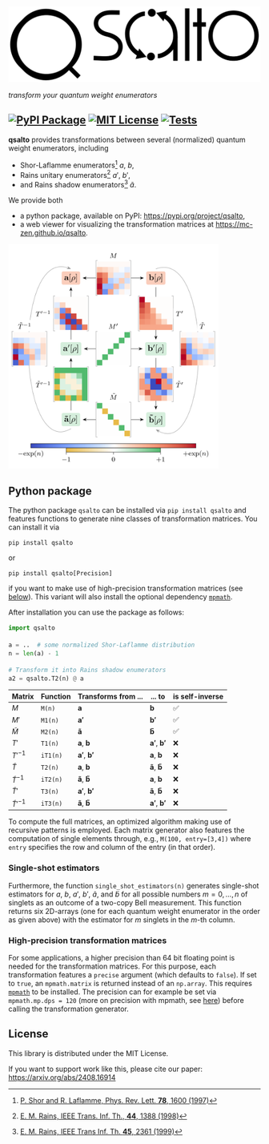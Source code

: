 
<picture>
  <source media="(prefers-color-scheme: light)" srcset="https://github.com/Mc-Zen/qsalto/raw/main/docs/media/logo.svg">
  <source media="(prefers-color-scheme: dark)" srcset="https://github.com/Mc-Zen/qsalto/raw/main/docs/media/logo-dark.svg">
  <img alt="qsalto logo" src="https://github.com/Mc-Zen/qsalto/raw/main/docs/media/logo.svg">
</picture>


_transform your quantum weight enumerators_



[![PyPI Package](https://img.shields.io/pypi/v/qsalto)](https://pypi.org/project/qsalto/)
[![MIT License](https://img.shields.io/badge/license-MIT-blue)](https://github.com/Mc-Zen/qsalto/blob/main/LICENSE)
[![Tests](https://github.com/Mc-Zen/qsalto/actions/workflows/run-tests.yml/badge.svg)](https://github.com/Mc-Zen/qsalto/actions/workflows/run-tests.yml)
---



**qsalto** provides transformations between several (normalized) quantum weight enumerators, including
- Shor-Laflamme enumerators[^1] $a$, $b$,
- Rains unitary enumerators[^2] $a'$, $b'$,
- and Rains shadow enumerators[^3] $\tilde{a}$.


We provide both 
- a python package, available on PyPI: https://pypi.org/project/qsalto,
- a web viewer for visualizing the transformation matrices at https://mc-zen.github.io/qsalto.


<a href="https://mc-zen.github.io/qsalto"><img src="https://github.com/Mc-Zen/qsalto/raw/main/docs/media/transformation-diagram.svg" width="420"></a>

## Python package

The python package `qsalto` can be installed via `pip install qsalto` and features functions to generate nine classes of transformation matrices. You can install it via
```
pip install qsalto
```
or 
```
pip install qsalto[Precision]
```
if you want to make use of high-precision transformation matrices (see [below](#high-precision-transformation-matrices)). This variant will also install the optional dependency [`mpmath`](https://mpmath.org/). 

After installation you can use the package as follows:
```py
import qsalto

a = ..  # some normalized Shor-Laflamme distribution
n = len(a) - 1

# Transform it into Rains shadow enumerators
a2 = qsalto.T2(n) @ a  
```


|Matrix           | Function | Transforms from ...                       | ... to                                    |is self-inverse|
|-----------------|----------|-------------------------------------------|-------------------------------------------|---------------|
|$M$              |`M(n)`    |$\mathbf{a}$                               |$\mathbf{b}$                               |✅            |
|$M'$             |`M1(n)`   |$\mathbf{a'}$                              |$\mathbf{b'}$                              |✅            |
|$\tilde{M}$      |`M2(n)`   |$\mathbf{\tilde{a}}$                       |$\mathbf{\tilde{b}}$                       |✅            |
|$T'$             |`T1(n)`   |$\mathbf{a}$, $\mathbf{b}$                 |$\mathbf{a'}$, $\mathbf{b'}$               |❌            |
|$T'^{-1}$        |`iT1(n)`  |$\mathbf{a'}$, $\mathbf{b'}$               |$\mathbf{a}$, $\mathbf{b}$                 |❌            |
|$\tilde{T}$            |`T2(n)`   |$\mathbf{a}$, $\mathbf{b}$                 |$\mathbf{\tilde{a}}$, $\mathbf{\tilde{b}}$ |❌            |
|$\tilde{T}^{-1}$       |`iT2(n)`  |$\mathbf{\tilde{a}}$, $\mathbf{\tilde{b}}$ |$\mathbf{a}$, $\mathbf{b}$                 |❌            |
|$\tilde{T}'$     |`T3(n)`   |$\mathbf{a'}$, $\mathbf{b'}$               |$\mathbf{\tilde{a}}$, $\mathbf{\tilde{b}}$ |❌            |
|$\tilde{T}'^{-1}$|`iT3(n)`  |$\mathbf{\tilde{a}}$, $\mathbf{\tilde{b}}$ |$\mathbf{a'}$, $\mathbf{b'}$               |❌            |

To compute the full matrices, an optimized algorithm making use of recursive patterns is employed. Each matrix generator also features the computation of single elements through, e.g., `M(100, entry=[3,4])` where `entry` specifies the row and column of the entry (in that order). 

### Single-shot estimators

Furthermore, the function `single_shot_estimators(n)` generates single-shot estimators for $a$, $b$, $a'$, $b'$, $\tilde{a}$, and $\tilde{b}$ for all possible numbers $m=0,...,n$ of singlets as an outcome of a two-copy Bell measurement. This function returns six 2D-arrays (one for each quantum weight enumerator in the order as given above) with the estimator for $m$ singlets in the $m$-th column. 

### High-precision transformation matrices

For some applications, a higher precision than 64 bit floating point is needed for the transformation matrices. For this purpose, each transformation features a `precise` argument (which defaults to `false`). If set to `true`, an `mpmath.matrix` is returned instead of an `np.array`. This requires [`mpmath`](https://mpmath.org/) to be installed. The precision can for example be set via `mpmath.mp.dps = 120` (more on precision with mpmath, see [here](https://mpmath.org/doc/current/basics.html#setting-the-precision)) before calling the transformation generator. 


## License

This library is distributed under the MIT License.

If you want to support work like this, please cite our paper: https://arxiv.org/abs/2408.16914



[^1]: [P. Shor and R. Laflamme, Phys. Rev. Lett. **78**, 1600 (1997)](http://dx.doi.org/10.1103/PhysRevLett.78.1600)

[^2]: [E. M. Rains, IEEE Trans. Inf. Th., **44**, 1388 (1998)](http://dx.doi.org/10.1109/18.681316)

[^3]: [E. M. Rains, IEEE Trans Inf. Th. **45**, 2361 (1999)](http://dx.doi.org/10.1109/18.796376)


